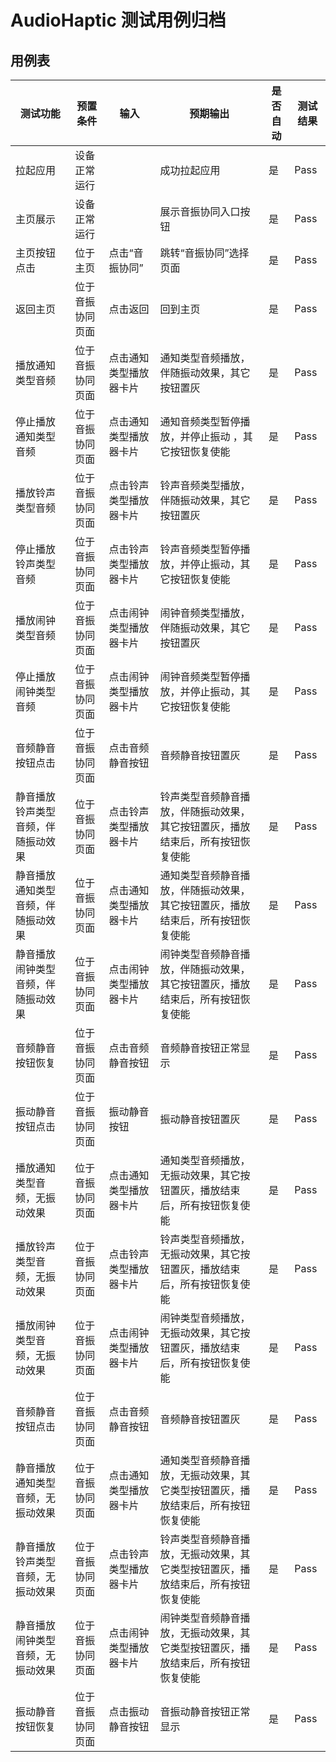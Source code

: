 # AudioHaptic 测试用例归档

## 用例表

| 测试功能    | 预置条件         | 输入             | 预期输出                  | 是否自动 | 测试结果 |
|---------|--------------|----------------|-----------------------|------|------|
| 拉起应用    |   设备正常运行      |                  | 成功拉起应用                | 是    | Pass |
| 主页展示    |   设备正常运行      |                  | 展示音振协同入口按钮 | 是    | Pass |
| 主页按钮点击  |   位于主页        |   点击“音振协同” |   跳转“音振协同”选择页面      | 是    | Pass |
| 返回主页    |   位于音振协同页面 | 点击返回           |   回到主页                 | 是    | Pass |
| 播放通知类型音频  |   位于音振协同页面        |   点击通知类型播放器卡片 |   通知类型音频播放，伴随振动效果，其它按钮置灰      | 是    | Pass |
| 停止播放通知类型音频 |   位于音振协同页面        |   点击通知类型播放器卡片 |   通知音频类型暂停播放，并停止振动 ，其它按钮恢复使能   | 是    | Pass |
| 播放铃声类型音频  |   位于音振协同页面        |   点击铃声类型播放器卡片 |   铃声音频类型播放，伴随振动效果，其它按钮置灰       | 是    | Pass |
| 停止播放铃声类型音频 |   位于音振协同页面        |   点击铃声类型播放器卡片 |   铃声音频类型暂停播放，并停止振动，其它按钮恢复使能     | 是    | Pass |
| 播放闹钟类型音频  |   位于音振协同页面        |   点击闹钟类型播放器卡片 |   闹钟音频类型播放，伴随振动效果，其它按钮置灰      | 是    | Pass |
| 停止播放闹钟类型音频 |   位于音振协同页面        |   点击闹钟类型播放器卡片 |   闹钟音频类型暂停播放，并停止振动，其它按钮恢复使能    | 是    | Pass |
| 音频静音按钮点击 |   位于音振协同页面        |   点击音频静音按钮 |   音频静音按钮置灰     | 是    | Pass |
| 静音播放铃声类型音频，伴随振动效果 |   位于音振协同页面        |   点击铃声类型播放器卡片 |   铃声类型音频静音播放，伴随振动效果，其它按钮置灰，播放结束后，所有按钮恢复使能    | 是    | Pass |
| 静音播放通知类型音频，伴随振动效果 |   位于音振协同页面        |   点击通知类型播放器卡片 |   通知类型音频静音播放，伴随振动效果，其它按钮置灰，播放结束后，所有按钮恢复使能    | 是    | Pass |
| 静音播放闹钟类型音频，伴随振动效果 |   位于音振协同页面        |   点击闹钟类型播放器卡片 |   闹钟类型音频静音播放，伴随振动效果，其它按钮置灰，播放结束后，所有按钮恢复使能    | 是    | Pass |
| 音频静音按钮恢复 |   位于音振协同页面        |   点击音频静音按钮 |   音频静音按钮正常显示     | 是    | Pass |
| 振动静音按钮点击 |   位于音振协同页面        |   振动静音按钮 |   振动静音按钮置灰     | 是    | Pass |
| 播放通知类型音频，无振动效果 |   位于音振协同页面        |   点击通知类型播放器卡片 |   通知类型音频播放，无振动效果，其它按钮置灰，播放结束后，所有按钮恢复使能    | 是    | Pass |
| 播放铃声类型音频，无振动效果 |   位于音振协同页面        |   点击铃声类型播放器卡片 |   铃声类型音频播放，无振动效果，其它按钮置灰，播放结束后，所有按钮恢复使能    | 是    | Pass |
| 播放闹钟类型音频，无振动效果 |   位于音振协同页面        |   点击闹钟类型播放器卡片 |   闹钟类型音频播放，无振动效果，其它按钮置灰，播放结束后，所有按钮恢复使能    | 是    | Pass |
| 音频静音按钮点击 |   位于音振协同页面        |   点击音频静音按钮 |   音频静音按钮置灰     | 是    | Pass |
| 静音播放通知类型音频，无振动效果 |   位于音振协同页面        |   点击通知类型播放器卡片 |   通知类型音频静音播放，无振动效果，其它类型按钮置灰，播放结束后，所有按钮恢复使能    | 是    | Pass |
| 静音播放铃声类型音频，无振动效果 |   位于音振协同页面        |   点击铃声类型播放器卡片 |   铃声类型音频静音播放，无振动效果，其它类型按钮置灰，播放结束后，所有按钮恢复使能    | 是    | Pass |
| 静音播放闹钟类型音频，无振动效果 |   位于音振协同页面        |   点击闹钟类型播放器卡片 |   闹钟类型音频静音播放，无振动效果，其它类型按钮置灰，播放结束后，所有按钮恢复使能    | 是    | Pass |
| 振动静音按钮恢复 |   位于音振协同页面        |   点击振动静音按钮 |   音振动静音按钮正常显示     | 是    | Pass |



